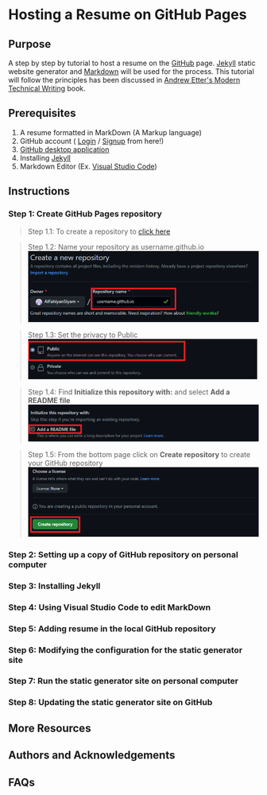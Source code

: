 # Hosting a Resume on GitHub Pages

## Purpose

A step by step by tutorial to host a resume on the [GitHub](https://github.com/) page. [Jekyll](https://jekyllrb.com/) static website generator and [Markdown](https://en.wikipedia.org/wiki/Markdown) will be used for the process. This tutorial will follow the principles has been discussed in [Andrew Etter's Modern Technical Writing](https://www.amazon.ca/Modern-Technical-Writing-Introduction-Documentation-ebook/dp/B01A2QL9SS) book.



## Prerequisites
  1. A resume formatted in MarkDown (A Markup language)
  2. GitHub account ( [Login](https://github.com/login) / [Signup](https://github.com/signup) from here!)
  3. [GitHub desktop application](https://github.com/login)
  4. Installing [Jekyll](https://jekyllrb.com/)
  5. Markdown Editor (Ex. [Visual Studio Code](https://code.visualstudio.com/download))

## Instructions

### Step 1: Create GitHub Pages repository
  > Step 1.1: To create a repository to [click here](https://github.com/new)
  
  > Step 1.2: Name your repository as username.github.io
       ![](/images/Step-1/1.2.png)
  
  > Step 1.3: Set the privacy to Public
        ![](/images/Step-1/1.3.png)
       
  > Step 1.4: Find **Initialize this repository with:** and select **Add a README file**
       ![](/images/Step-1/1.4.png)
       
  > Step 1.5: From the bottom page click on **Create repository** to create your GitHub repository 
       ![](/images/Step-1/1.5.png)
     
 
### Step 2: Setting up a copy of GitHub repository on personal computer


### Step 3: Installing Jekyll


### Step 4: Using Visual Studio Code to edit MarkDown


### Step 5: Adding resume in the local GitHub repository


### Step 6: Modifying the configuration for the static generator site


### Step 7: Run the static generator site on personal computer

### Step 8: Updating the static generator site on GitHub





## More Resources

## Authors and Acknowledgements


## FAQs
